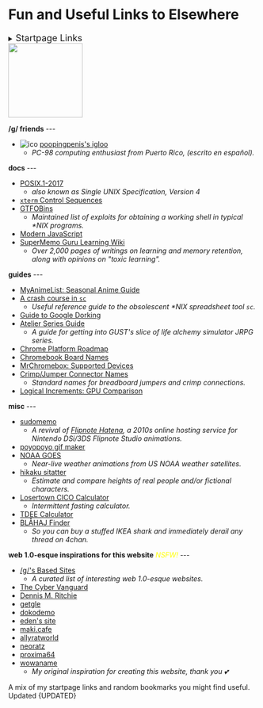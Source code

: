 <!-- started 2022/8/3 -->
<!-- updated 2023/1/2 -->
# Fun and Useful Links to Elsewhere

<details>
<summary><span style="font-size: 130%;">Startpage Links</span></summary>

**4channel** <span class="blink" style="color: #FFFF00;"><em>NSFW!</em></span> --- <br/>
[/g/](https://boards.4channel.org/g/catalog) <sup>*[desu](https://desuarchive.org/g/)*</sup> ·
[/ck/](https://boards.4channel.org/ck/catalog) <sup>*[warosu](https://warosu.org/ck/)*</sup> ·
[/o/](https://boards.4channel.org/o/catalog) <sup>*[4plebs](https://archive.4plebs.org/o/)*</sup> ·
[[s4s]](https://boards.4chan.org/s4s/catalog) <sup>*[4plebs](https://archive.4plebs.org/s4s/)*</sup>

**4channel shit-tier** <span class="blink" style="color: #FFFF00;"><em>NSFW!</em></span> --- <br/>
[/a/](https://boards.4channel.org/a/catalog) <sup>*[desu](https://desuarchive.org/a/)*</sup> ·
[/v/](https://boards.4channel.org/v/catalog) <sup>*[b4k](https://arch.b4k.co/v/)*</sup> ·
[/vg/](https://boards.4channel.org/vg/catalog) <sup>*[b4k](https://arch.b4k.co/vg/)*</sup> ·
[/x/](https://boards.4channel.org/x/catalog) <sup>*[4plebs](https://archive.4plebs.org/x/)*</sup> ·
[/cgl/](https://boards.4channel.org/cgl/catalog) <sup>*[desu](https://desuarchive.org/cgl/)*</sup> ·
[/fa/](https://boards.4channel.org/fa/catalog) <sup>*[warosu](https://warosu.org/fa/)*</sup> ·
[/lgbt/](https://boards.4channel.org/lgbt/catalog) <sup>*[archived](https://archived.moe/lgbt/)*</sup> ·
[/fit/](https://boards.4channel.org/fit/catalog) <sup>*[desu](https://desuarchive.org/fit/)*</sup> ·
[/jp/](https://boards.4channel.org/jp/catalog) <sup>*[warosu](https://warosu.org/jp/)*</sup>

**fanart/doujinshi** <span class="blink" style="color: #FFFF00;"><em>NSFW!</em></span> ---
[gelbooru](https://gelbooru.com) ·
[nhentai](https://nhentai.net) ·
[pixiv](https://www.pixiv.net/en/tags/初音ミク)

**alt. frontends** ---

<form method="get" action="https://nitter.eda.gay/search">
	<select name="f">
		<option value="users">Users</option>
		<option value="tweet">Tweets</option>
	</select>
  <input type="search" name="q" placeholder="Nitter" />
  <input type="submit" value="Search" />
</form>


**sauce** ---
[iqdb](https://iqdb.org) ·
[saucenao](https://saucenao.com) ·
[trace.moe](https://trace.moe) ·
[google](https://www.google.com/imghp) ·
[yandex](https://yandex.com/images)

**streaming** ---
[youtube](https://youtube.com) ·
[niconico](https://nicovideo.jp) ·
[animixplay](https://animixplay.to) ·
[mangadex](https://mangadex.org)

**filesharing** ---
[magnet-dl]({GIT_REMOTE}/zzzzzzz-stats/actions/workflows/magnet-dl.yml)
	<sup>*[source code]({GIT_REMOTE}/atelier/blob/master/.github/workflows/magnet-dl.yml)*</sup> ·
[nyaa](https://nyaa.si) ·
[fitgirl](https://fitgirl-repacks.site) ·
[CDromance](https://cdromance.com) ·
~~[zLibrary (rip)](https://u1lib.org)~~

**file hosts** ---
[catbox](https://catbox.moe) <sup>*[litterbox](https://litterbox.catbox.moe)*</sup> ·
[0x0.st](https://0x0.st)

**benchmarks** ---
[CPU Mark](https://cpubenchmark.net/singleCompare.php) ·
[G3D Mark](https://videocardbenchmark.net/singleCompare.php)

**stores** ---
[aliexpress](https://aliexpress.com) ·
[walmart](https://walmart.com) ·
[ebay](https://ebay.com) ·
[amazon](https://amazon.com) <sup>*[jp](https://amazon.jp)*</sup> ·
[mandarake](https://order.mandarake.co.jp/order/?lang=en)

</details>

<img class="right" style="width: 150px;" src="https://upload.wikimedia.org/wikipedia/commons/d/d1/WWW-LetShare.svg" />

**/g/ friends** ---
* ![ico]({DOC_ROOT}/static/button/affiliates/poopingpenis.gif) [poopingpenis's igloo](https://poopingpenis.netlify.app/)
	* _PC-98 computing enthusiast from Puerto Rico, (escrito en español)._

**docs** ---
* [POSIX.1-2017](https://pubs.opengroup.org/onlinepubs/9699919799)
	* _also known as Single UNIX Specification, Version 4_
* <a href="https://chromium.googlesource.com/apps/libapps/+/HEAD/hterm/docs/ControlSequences&#46;md">`xterm` Control Sequences</a>
* [GTFOBins](https://gtfobins.github.io)
	* _Maintained list of exploits for obtaining a working shell in typical *NIX programs._
* [Modern JavaScript](https://javascript.info)
* [SuperMemo Guru Learning Wiki](https://supermemo.guru/wiki/SuperMemo_Guru)
	* _Over 2,000 pages of writings on learning and memory retention, along with opinions on "toxic learning"._

**guides** ---
* [MyAnimeList: Seasonal Anime Guide](https://myanimelist.net/anime/season)
* [A crash course in `sc`](http://blog.startaylor.net/2016/08/29/sc)
	* _Useful reference guide to the obsolescent *NIX spreadsheet tool `sc`._
* [Guide to Google Dorking](https://kit.exposingtheinvisible.org/en/how/google-dorking.html)
* [Atelier Series Guide](https://barrelwisdom.com/blog/atelier-series-guide)
	* _A guide for getting into GUST's slice of life alchemy simulator JRPG series._
* [Chrome Platform Roadmap](https://chromestatus.com/roadmap)
* [Chromebook Board Names](https://chromiumdash.appspot.com/serving-builds?deviceCategory=ChromeOS)
* [MrChromebox: Supported Devices](https://mrchromebox.tech/#devices)
* [Crimp/Jumper Connector Names](https://www.mattmillman.com/info/crimpconnectors)
	* _Standard names for breadboard jumpers and crimp connections._
* [Logical Increments: GPU Comparison](https://www.logicalincrements.com/articles/graphicscardcomparison)

**misc** ---
* [sudomemo](https://www.sudomemo.net)
	* _A revival of [Flipnote Hatena](https://en.wikipedia.org/wiki/Flipnote_Studio), a 2010s online hosting service for Nintendo DSi/3DS Flipnote Studio animations._
* [poyopoyo gif maker](https://poyopoyo.gifanimaker.com)
* [NOAA GOES](https://www.star.nesdis.noaa.gov/GOES)
	* _Near-live weather animations from US NOAA weather satellites._
* [hikaku sitatter](https://hikaku-sitatter.com/en/)
	* _Estimate and compare heights of real people and/or fictional characters._
* [Losertown CICO Calculator](https://www.losertown.org/eats/cal.php)
	* _Intermittent fasting calculator._
* [TDEE Calculator](https://tdeecalculator.net)
* [BLÅHAJ Finder](https://blahaj.quest/)
	* _So you can buy a stuffed IKEA shark and immediately derail any thread on 4chan._

**web 1.0-esque inspirations for this website** <span class="blink" style="color: #FFFF00;"><em>NSFW!</em></span> ---
* [/g/'s Based Sites](https://based.coom.tech)
	* _A curated list of interesting web 1.0-esque websites._
* [The Cyber Vanguard](https://cyber.dabamos.de)
* [Dennis M. Ritchie](https://www.bell-labs.com/usr/dmr/www)
* [getgle](https://getgle.org)
* [dokodemo](https://web.archive.org/web/20220731061144/https://dokodemo.neocities.org/)
* [eden's site](https://eda.gay)
* [maki.cafe](https://maki.cafe)
* [allyratworld](https://allyratworld.neocities.org/home.html)
* [neoratz](https://neoratz.neocities.org/)
* [proxima64](https://proxima64.org)
* [wowaname](https://wowana.me)
	* _My original inspiration for creating this website, thank you 💕_


A mix of my startpage links and random bookmarks you might find useful.<br/>
Updated {UPDATED}
